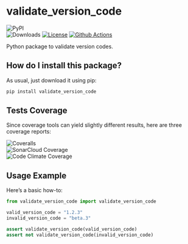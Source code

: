 # validate_version_code

![PyPI](https://badge.fury.io/py/validate-version-code.svg)  
![Downloads](https://pepy.tech/badge/validate-version-code)
[![License](https://img.shields.io/github/license/LucaCappelletti94/validate_version_code)](https://github.com/LucaCappelletti94/validate_version_code/blob/master/LICENSE)
[![Github Actions](https://github.com/LucaCappelletti94/validate_version_code/actions/workflows/python.yml/badge.svg)](https://github.com/LucaCappelletti94/validate_version_code/actions/)

Python package to validate version codes.

## How do I install this package?

As usual, just download it using pip:

```bash
pip install validate_version_code
```

## Tests Coverage

Since coverage tools can yield slightly different results, here are three coverage reports:

![Coveralls](https://coveralls.io/repos/github/LucaCappelletti94/validate_version_code/badge.svg?branch=master)  
![SonarCloud Coverage](https://sonarcloud.io/api/project_badges/measure?project=LucaCappelletti94_validate_version_code&metric=coverage)  
![Code Climate Coverage](https://api.codeclimate.com/v1/badges/4edd0e56c8b989a77b7c/test_coverage)

## Usage Example

Here’s a basic how-to:

```python
from validate_version_code import validate_version_code

valid_version_code = "1.2.3"
invalid_version_code = "beta.3"

assert validate_version_code(valid_version_code)
assert not validate_version_code(invalid_version_code)
```
